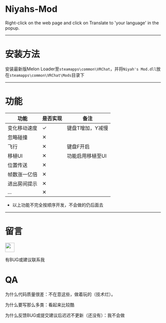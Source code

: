 # Niyahs-Mod
Right-click on the web page and click on Translate to 'your language' in the popup.

---
# 安装方法
安装最新版Melon Loader至`steamapps\common\VRChat`，并将`Niyah's Mod.dll`放在`steamapps\common\VRChat\Mods`目录下

---
# 功能
| 功能 | 是否实现 | 备注 |
| - | - | - |
| 变化移动速度 | ✓ | 键盘T增加，Y减慢
| 忽略碰撞 | ✕ |
| 飞行 | ✕ | 键盘F开启|关闭
| 移植UI | ✕ | 功能启用移植至UI
| 位置传送 | ✕ | 
| 帧数涨一亿倍 | ✕ |
| 进出房间提示 | ✕ | 
| ... | ✕ | 

- 以上功能不完全按顺序开发，不会做的仍后面去

---
# 留言
<p>
<a href="https://discordapp.com/users/774129741422788618"><img border="0" src="https://s3.bmp.ovh/imgs/2022/06/17/431929905ac3837e.png" width=30/></a>
</p>
有BUG或建议联系我

# QA

为什么代码质量很差：不在意这些，做着玩的（技术烂）。

为什么要写那么多类：看起来比较酷

为什么反馈BUG或提交建议后迟迟不更新（还没有）：我不会做
